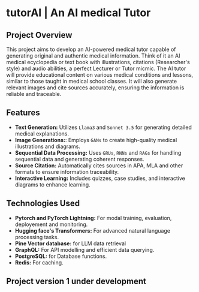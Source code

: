 # tutorAI | An AI medical Tutor

## Project Overview
This project aims to develop an AI-powered medical tutor capable of generating original and authentic medical information. Think of it an AI medical ecyclopedia or text book with illustrations, citations (Researcher's style) and audio abilities, a perfect Lecturer or Tutor micmic. The AI tutor will provide educational content on various medical conditions and lessons, similar to those taught in medical school classes. It will also generate relevant images and cite sources accurately, ensuring the information is reliable and traceable.

## Features
* **Text Generation:** Utilizes `Llama3` and `Sonnet 3.5` for generating detailed medical explanations.
* **Image Generations:**: Employs `GANs` to create high-quality medical illustrations and diagrams.
* **Sequential Data Processing:** Uses `GRUs`, `RNNs` and `RAGs` for handling sequential data and generating coherent responses.
* **Source Citation:** Automatically cites sources in APA, MLA and other formats to ensure information traceability.
* **Interactive Learning:** Includes quizzes, case studies, and interactive diagrams to enhance learning.

## Technologies Used
* **Pytorch and PyTorch Lightning:** For modal training, evaluation, deployement and monitoring.
* **Hugging face's Transformers:** For advanced natural language processing tasks.
* **Pine Vector database:** for LLM data retrieval
* **GraphQL:** For API modelling and efficient data querying.
* **PostgreSQL:** for Database functions.
* **Redis:** For caching.

## Project version 1 under development


